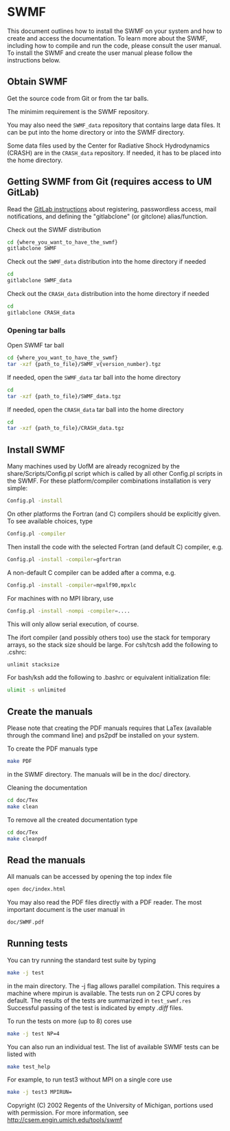 SWMF
====

This document outlines how to install the SWMF on your system and how to
create and access the documentation.  To learn more about the SWMF, including
how to compile and run the code, please consult the user manual.  To install
the SWMF and create the user manual please follow the instructions below. 

Obtain SWMF
-----------

Get the source code from Git or from the tar balls.

The minimim requirement is the SWMF repository. 

You may also need the `SWMF_data` repository that contains large data files.
It can be put into the home directory or into the SWMF directory.

Some data files used by the Center for Radiative Shock Hydrodynamics (CRASH)
are in the `CRASH_data` repository.
If needed, it has to be placed into the home directory.

Getting SWMF from Git (requires access to UM GitLab)
----------------------------------------------------

Read the [GitLab instructions](http://herot.engin.umich.edu/~gtoth/SWMF/doc/GitLab_instructions.pdf) about registering, passwordless access, mail notifications, and defining the "gitlabclone" (or gitclone) alias/function.  

Check out the SWMF distribution

```bash
cd {where_you_want_to_have_the_swmf}
gitlabclone SWMF
```

Check out the `SWMF_data` distribution into the home directory if needed

```bash
cd
gitlabclone SWMF_data
```

Check out the `CRASH_data` distribution into the home directory if needed

```bash
cd
gitlabclone CRASH_data
```

### Opening tar balls

Open SWMF tar ball

```bash
cd {where_you_want_to_have_the_swmf}
tar -xzf {path_to_file}/SWMF_v{version_number}.tgz
```

If needed, open the `SWMF_data` tar ball into the home directory

```bash
cd
tar -xzf {path_to_file}/SWMF_data.tgz
```

If needed, open the `CRASH_data` tar ball into the home directory

```bash
cd
tar -xzf {path_to_file}/CRASH_data.tgz
```

Install SWMF
------------

Many machines used by UofM are already recognized by the share/Scripts/Config.pl script which is called by all other Config.pl scripts in the SWMF. For these platform/compiler combinations installation is very simple:

```bash
Config.pl -install
```

On other platforms the Fortran (and C) compilers should be explicitly given.  To see available choices, type 

```bash
Config.pl -compiler
```

Then install the code with the selected Fortran (and default C) compiler, e.g.

```bash
Config.pl -install -compiler=gfortran
```

A non-default C compiler can be added after a comma, e.g.

```bash
Config.pl -install -compiler=mpxlf90,mpxlc
```

For machines with no MPI library, use

```bash
Config.pl -install -nompi -compiler=....
```

This will only allow serial execution, of course.

The ifort compiler (and possibly others too) use the stack for temporary arrays,
so the stack size should be large. For csh/tcsh add the following to .cshrc: 

```bash
unlimit stacksize
```

For bash/ksh add the following to .bashrc or equivalent initialization file:

```bash
ulimit -s unlimited
```

Create the manuals
------------------

Please note that creating the PDF manuals requires that LaTex (available through the command line) and ps2pdf be installed on your system.

To create the PDF manuals type

```bash
make PDF
```

in the SWMF directory. The manuals will be in the doc/ directory.

Cleaning the documentation

```bash
cd doc/Tex
make clean
```

To remove all the created documentation type

```bash
cd doc/Tex
make cleanpdf
```

Read the manuals
----------------

All manuals can be accessed by opening the top index file 

```bash
open doc/index.html
```

You may also read the PDF files directly with a PDF reader.  The most important document is the user manual in

```bash
doc/SWMF.pdf
```

Running tests
-------------

You can try running the standard test suite by typing

```bash
make -j test
```

in the main directory. The -j flag allows parallel compilation.  This requires a machine where mpirun is available.  The tests run on 2 CPU cores by default.  The results of the tests are summarized in `test_swmf.res` Successful passing of the test is indicated by empty *.diff* files.

To run the tests on more (up to 8) cores use

```bash
make -j test NP=4
```

You can also run an individual test. The list of available SWMF tests can be listed with

```bash
make test_help
```

For example, to run test3 without MPI on a single core use

```bash
make -j test3 MPIRUN=
```

Copyright (C) 2002 Regents of the University of Michigan, portions used with permission. For more information, see http://csem.engin.umich.edu/tools/swmf

